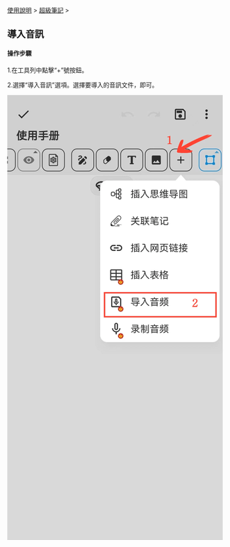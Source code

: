 [使用說明](/dragonnest/drawnote/manual/zh) > [超級筆記](/dragonnest/drawnote/manual/zh/super_note) >

導入音訊
---
#### 操作步驟

1.在工具列中點擊“+”號按鈕。

2.選擇“導入音訊”選項。選擇要導入的音訊文件，即可。

![](imgs/import_audio.png)
